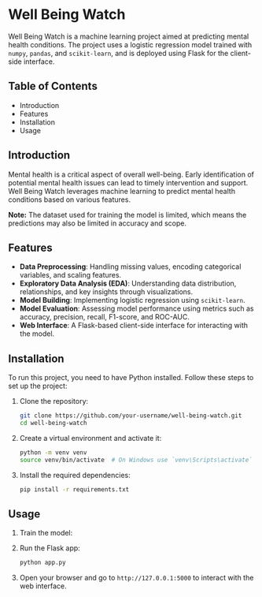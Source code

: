 # Well Being Watch

Well Being Watch is a machine learning project aimed at predicting mental health conditions. The project uses a logistic regression model trained with `numpy`, `pandas`, and `scikit-learn`, and is deployed using Flask for the client-side interface.

## Table of Contents

- Introduction
- Features
- Installation
- Usage

## Introduction

Mental health is a critical aspect of overall well-being. Early identification of potential mental health issues can lead to timely intervention and support. Well Being Watch leverages machine learning to predict mental health conditions based on various features.

**Note:** The dataset used for training the model is limited, which means the predictions may also be limited in accuracy and scope.

## Features

- **Data Preprocessing**: Handling missing values, encoding categorical variables, and scaling features.
- **Exploratory Data Analysis (EDA)**: Understanding data distribution, relationships, and key insights through visualizations.
- **Model Building**: Implementing logistic regression using `scikit-learn`.
- **Model Evaluation**: Assessing model performance using metrics such as accuracy, precision, recall, F1-score, and ROC-AUC.
- **Web Interface**: A Flask-based client-side interface for interacting with the model.

## Installation

To run this project, you need to have Python installed. Follow these steps to set up the project:

1. Clone the repository:
    ```bash
    git clone https://github.com/your-username/well-being-watch.git
    cd well-being-watch
    ```

2. Create a virtual environment and activate it:
    ```bash
    python -m venv venv
    source venv/bin/activate  # On Windows use `venv\Scripts\activate`
    ```

3. Install the required dependencies:
    ```bash
    pip install -r requirements.txt
    ```

## Usage

1. Train the model:
    

2. Run the Flask app:
    ```bash
    python app.py
    ```

3. Open your browser and go to `http://127.0.0.1:5000` to interact with the web interface.



